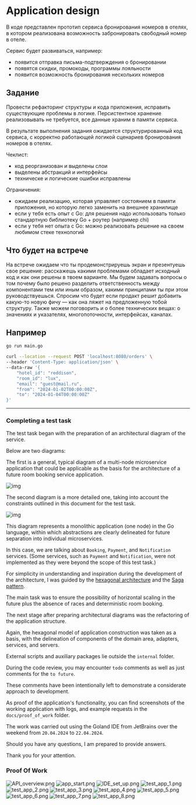 # Application design

В коде представлен прототип сервиса бронирования номеров в отелях,
в котором реализована возможность забронировать свободный номер в отеле.

Сервис будет развиваться, например:

- появится отправка письма-подтверждения о бронировании
- появятся скидки, промокоды, программы лояльности
- появится возможность бронирования нескольких номеров

## Задание

Провести рефакторинг структуры и кода приложения, исправить существующие
проблемы в логике. Персистентное хранение реализовывать не требуется,
все данные храним в памяти сервиса.

В результате выполнения задания ожидается структурированный код сервиса,
с корректно работающей логикой сценариев бронирования номеров в отелях.

Чеклист:

- код реорганизован и выделены слои
- выделены абстракций и интерфейсы
- техническе и логические ошибки исправлены

Ограничения:

- ожидаем реализацию, которая управляет состоянием в памяти приложения,
 но которую легко заменить на внешнее хранилище
- если у тебя есть опыт с Go: для решения надо использовать только
 стандартную библиотеку Go + роутер (например chi)
- если у тебя нет опыта с Go: можно реализовать решение на своем
 любимом стеке технологий

## Что будет на встрече

На встрече ожидаем что ты продемонстрируешь экран и презентуешь свое решение:
расскажешь какими проблемами обладает исходный код и как они решены в твоем варианте.
Мы будем задавать вопросы о том почему было решено разделить ответственность между
компонентами тем или иным образом, какими принципами ты при этом руководствуешься.
Спросим что будет если продакт решит добавить какую-то новую фичу — как она ляжет
на предложенную тобой структуру. Также можем поговорить и о более технических вещах:
о значениях и указателях, многопоточности, интерфейсах, каналах.

## Например

```sh
go run main.go
```

```sh
curl --location --request POST 'localhost:8080/orders' \
--header 'Content-Type: application/json' \
--data-raw '{
    "hotel_id": "reddison",
    "room_id": "lux",
    "email": "guest@mail.ru",
    "from": "2024-01-02T00:00:00Z",
    "to": "2024-01-04T00:00:00Z"
}'
```

------

### Completing a test task

The test task began with the preparation of an architectural diagram of the service.

Below are two diagrams:

The first is a general, typical diagram of a multi-node microservice application that could be applicable as the basis for the architecture of a future room booking service application.

![img](./docs/diagram_1.png)

The second diagram is a more detailed one, taking into account the constraints outlined in this document for the test task.

![img](./docs/diagram_2.png)

This diagram represents a monolithic application (one node) in the Go language, within which abstractions are clearly delineated for future separation into individual microservices.

In this case, we are talking about `Booking`, `Payment`, and `Notification` services. (Some services, such as `Payment` and `Notification`, were not implemented as they were beyond the scope of this test task.)

For simplicity in understanding and inspiration during the development of the architecture, I was guided by the [hexagonal architecture](https://en.wikipedia.org/wiki/Hexagonal_architecture_(software)) and the [Saga pattern](https://learn.microsoft.com/en-us/azure/architecture/reference-architectures/saga/saga).

The main task was to ensure the possibility of horizontal scaling in the future plus the absence of races and deterministic room booking.

The next stage after preparing architectural diagrams was the refactoring of the application structure.

Again, the hexagonal model of application construction was taken as a basis, with the delineation of components of the domain area, adapters, services, and servers.

External scripts and auxiliary packages lie outside the `internal` folder.

During the code review, you may encounter `todo` comments as well as just comments for the `to future`.

These comments have been intentionally left to demonstrate a considerate approach to development.

As proof of the application's functionality, you can find screenshots of the working application with logs, and example requests in the `docs/proof_of_work` folder.

The work was carried out using the Goland IDE from JetBrains over the weekend from `20.04.2024` to `22.04.2024`.

Should you have any questions, I am prepared to provide answers.

Thank you for your attention.

### Proof Of Work

![API_overview.png](docs/proof_of_work/API_overview.png)
![app_start.png](docs/proof_of_work/app_start.png)
![IDE_set_up.png](docs/proof_of_work/IDE_set_up.png)
![test_app_1.png](docs/proof_of_work/test_app_1.png)
![test_app_2.png](docs/proof_of_work/test_app_2.png)
![test_app_3.png](docs/proof_of_work/test_app_3.png)
![test_app_4.png](docs/proof_of_work/test_app_4.png)
![test_app_5.png](docs/proof_of_work/test_app_5.png)
![test_app_6.png](docs/proof_of_work/test_app_6.png)
![test_app_7.png](docs/proof_of_work/test_app_7.png)
![test_app_8.png](docs/proof_of_work/test_app_8.png)
